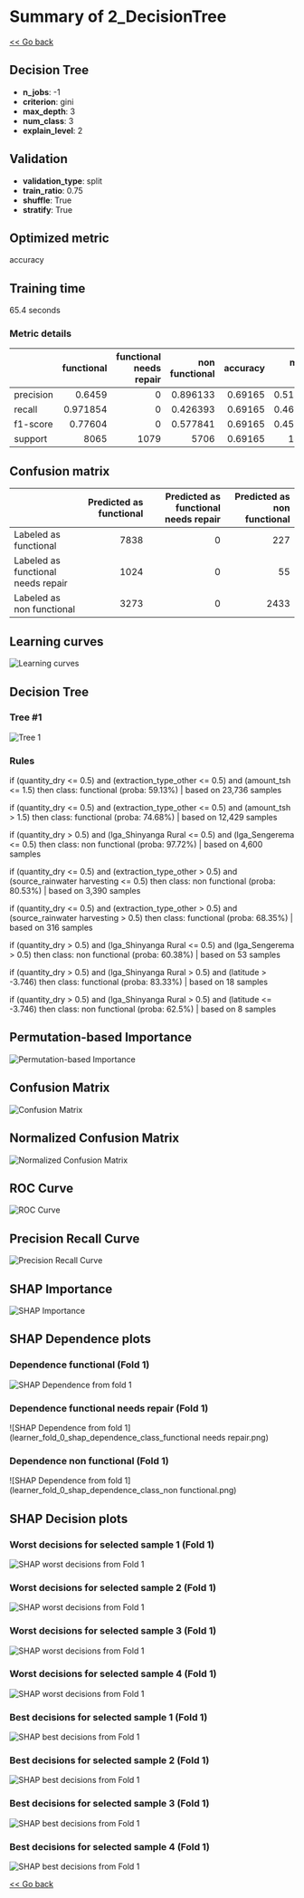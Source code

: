 # Summary of 2_DecisionTree

[<< Go back](../README.md)


## Decision Tree
- **n_jobs**: -1
- **criterion**: gini
- **max_depth**: 3
- **num_class**: 3
- **explain_level**: 2

## Validation
 - **validation_type**: split
 - **train_ratio**: 0.75
 - **shuffle**: True
 - **stratify**: True

## Optimized metric
accuracy

## Training time

65.4 seconds

### Metric details
|           |   functional |   functional needs repair |   non functional |   accuracy |    macro avg |   weighted avg |   logloss |
|:----------|-------------:|--------------------------:|-----------------:|-----------:|-------------:|---------------:|----------:|
| precision |     0.6459   |                         0 |         0.896133 |    0.69165 |     0.514011 |       0.695119 |  0.740363 |
| recall    |     0.971854 |                         0 |         0.426393 |    0.69165 |     0.466082 |       0.69165  |  0.740363 |
| f1-score  |     0.77604  |                         0 |         0.577841 |    0.69165 |     0.451294 |       0.643496 |  0.740363 |
| support   |  8065        |                      1079 |      5706        |    0.69165 | 14850        |   14850        |  0.740363 |


## Confusion matrix
|                                    |   Predicted as functional |   Predicted as functional needs repair |   Predicted as non functional |
|:-----------------------------------|--------------------------:|---------------------------------------:|------------------------------:|
| Labeled as functional              |                      7838 |                                      0 |                           227 |
| Labeled as functional needs repair |                      1024 |                                      0 |                            55 |
| Labeled as non functional          |                      3273 |                                      0 |                          2433 |

## Learning curves
![Learning curves](learning_curves.png)

## Decision Tree 

### Tree #1
![Tree 1](learner_fold_0_tree.svg)

### Rules

if (quantity_dry <= 0.5) and (extraction_type_other <= 0.5) and (amount_tsh <= 1.5) then class: functional (proba: 59.13%) | based on 23,736 samples

if (quantity_dry <= 0.5) and (extraction_type_other <= 0.5) and (amount_tsh > 1.5) then class: functional (proba: 74.68%) | based on 12,429 samples

if (quantity_dry > 0.5) and (lga_Shinyanga Rural <= 0.5) and (lga_Sengerema <= 0.5) then class: non functional (proba: 97.72%) | based on 4,600 samples

if (quantity_dry <= 0.5) and (extraction_type_other > 0.5) and (source_rainwater harvesting <= 0.5) then class: non functional (proba: 80.53%) | based on 3,390 samples

if (quantity_dry <= 0.5) and (extraction_type_other > 0.5) and (source_rainwater harvesting > 0.5) then class: functional (proba: 68.35%) | based on 316 samples

if (quantity_dry > 0.5) and (lga_Shinyanga Rural <= 0.5) and (lga_Sengerema > 0.5) then class: non functional (proba: 60.38%) | based on 53 samples

if (quantity_dry > 0.5) and (lga_Shinyanga Rural > 0.5) and (latitude > -3.746) then class: functional (proba: 83.33%) | based on 18 samples

if (quantity_dry > 0.5) and (lga_Shinyanga Rural > 0.5) and (latitude <= -3.746) then class: non functional (proba: 62.5%) | based on 8 samples





## Permutation-based Importance
![Permutation-based Importance](permutation_importance.png)
## Confusion Matrix

![Confusion Matrix](confusion_matrix.png)


## Normalized Confusion Matrix

![Normalized Confusion Matrix](confusion_matrix_normalized.png)


## ROC Curve

![ROC Curve](roc_curve.png)


## Precision Recall Curve

![Precision Recall Curve](precision_recall_curve.png)



## SHAP Importance
![SHAP Importance](shap_importance.png)

## SHAP Dependence plots

### Dependence functional (Fold 1)
![SHAP Dependence from fold 1](learner_fold_0_shap_dependence_class_functional.png)
### Dependence functional needs repair (Fold 1)
![SHAP Dependence from fold 1](learner_fold_0_shap_dependence_class_functional needs repair.png)
### Dependence non functional (Fold 1)
![SHAP Dependence from fold 1](learner_fold_0_shap_dependence_class_non functional.png)

## SHAP Decision plots

### Worst decisions for selected sample 1 (Fold 1)
![SHAP worst decisions from Fold 1](learner_fold_0_sample_0_worst_decisions.png)
### Worst decisions for selected sample 2 (Fold 1)
![SHAP worst decisions from Fold 1](learner_fold_0_sample_1_worst_decisions.png)
### Worst decisions for selected sample 3 (Fold 1)
![SHAP worst decisions from Fold 1](learner_fold_0_sample_2_worst_decisions.png)
### Worst decisions for selected sample 4 (Fold 1)
![SHAP worst decisions from Fold 1](learner_fold_0_sample_3_worst_decisions.png)
### Best decisions for selected sample 1 (Fold 1)
![SHAP best decisions from Fold 1](learner_fold_0_sample_0_best_decisions.png)
### Best decisions for selected sample 2 (Fold 1)
![SHAP best decisions from Fold 1](learner_fold_0_sample_1_best_decisions.png)
### Best decisions for selected sample 3 (Fold 1)
![SHAP best decisions from Fold 1](learner_fold_0_sample_2_best_decisions.png)
### Best decisions for selected sample 4 (Fold 1)
![SHAP best decisions from Fold 1](learner_fold_0_sample_3_best_decisions.png)

[<< Go back](../README.md)
